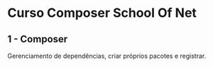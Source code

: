 # Curso Composer School Of Net 

## 1 - Composer 
Gerenciamento de dependências, criar próprios pacotes e registrar.   